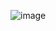 ![image](https://github.com/BogusFrontend/QRcodeGenerator/assets/101849208/c80a95f2-e19b-417e-87b6-de711affbab3)
